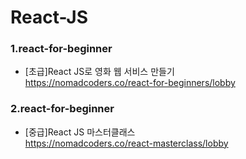 # React-JS

### 1.react-for-beginner<br>
- [초급]React JS로 영화 웹 서비스 만들기<br>
https://nomadcoders.co/react-for-beginners/lobby

### 2.react-for-beginner<br>
- [중급]React JS 마스터클래스<br>
https://nomadcoders.co/react-masterclass/lobby
